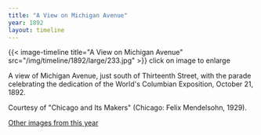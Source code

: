 ```yaml
---
title: "A View on Michigan Avenue"
year: 1892
layout: timeline
---
```


{{< image-timeline title="A View on Michigan Avenue" src="/img/timeline/1892/large/233.jpg" >}}
click on image to enlarge

A view of Michigan Avenue, just south of Thirteenth Street, with the parade celebrating the dedication of the World's Columbian Exposition, October 21, 1892. 

Courtesy of "Chicago and Its Makers" (Chicago: Felix Mendelsohn, 1929).  

[Other images from this year](/historical/timeline/1892)